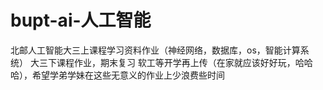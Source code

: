 # bupt-ai-人工智能
北邮人工智能大三上课程学习资料作业（神经网络，数据库，os，智能计算系统）
大三下课程作业，期末复习
软工等开学再上传（在家就应该好好玩，哈哈哈），希望学弟学妹在这些无意义的作业上少浪费些时间
